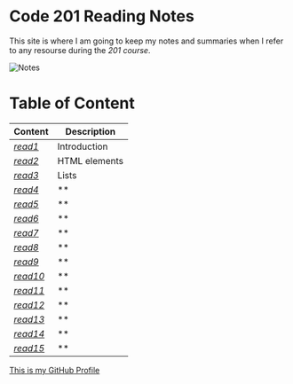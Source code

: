 # Code 201 Reading Notes

This site is where I am going to keep my notes and summaries when I refer to any resourse during the *201 course*.

![Notes](https://store-images.s-microsoft.com/image/apps.3179.13899725065627034.cde70839-621b-4895-8adf-f523b0117ad5.abc02c28-8d42-4aa4-b4d7-1c63ffe3992e?mode=scale&q=90&h=300&w=300)

# Table of Content

 | Content      | Description
------------      | ------------
*[read1](https://sondos-braim.github.io/reading-notes201/class-01)* | Introduction
*[read2](https://sondos-braim.github.io/reading-notes201/read02)* | HTML elements
*[read3](https://sondos-braim.github.io/reading-notes201/read03)* | Lists
*[read4]()* | **
*[read5]()* | **
*[read6]()* | **
*[read7]()* | **
*[read8]()* | **
*[read9]()* | **
*[read10]()* | **
*[read11]()* | **
*[read12]()* | **
*[read13]()* | **
*[read14]()* | **
*[read15]()* | **


[This is my GitHub Profile](https://github.com/Sondos-Braim) 
